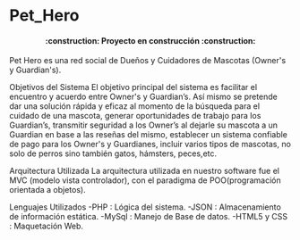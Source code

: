 # Pet_Hero
<h4 align="center">
:construction: Proyecto en construcción :construction:
</h4>
Pet Hero es una red social de Dueños y Cuidadores de Mascotas (Owner's y Guardian's).

Objetivos del Sistema 
El objetivo principal del sistema es facilitar el encuentro y acuerdo entre Owner's y Guardian’s. Así mismo se pretende dar una solución rápida y eficaz al momento de la búsqueda para el cuidado de una mascota, generar oportunidades de trabajo para los Guardian’s, transmitir seguridad a los Owner’s al dejarle su mascota a un Guardian en base a las reseñas del mismo, establecer un sistema confiable de pago para los Owner's y Guardianes, incluir varios tipos de mascotas, no solo de perros sino también gatos, hámsters, peces,etc.


Arquitectura Utilizada
La arquitectura utilizada en nuestro software fue el MVC (modelo vista controlador), con el paradigma de POO(programación orientada a objetos).	

Lenguajes Utilizados
	-PHP : Lógica del sistema.
	-JSON : Almacenamiento de información estática.
	-MySql : Manejo de Base de datos.
	-HTML5 y CSS : Maquetación Web.

